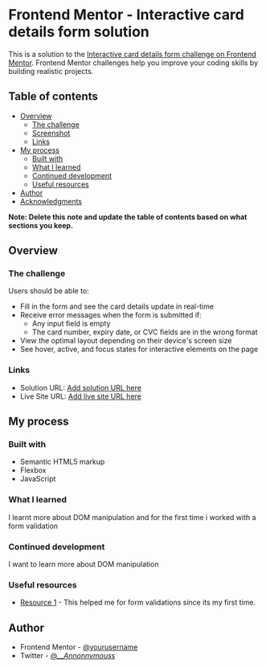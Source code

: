 # Frontend Mentor - Interactive card details form solution

This is a solution to the [Interactive card details form challenge on Frontend Mentor](https://www.frontendmentor.io/challenges/interactive-card-details-form-XpS8cKZDWw). Frontend Mentor challenges help you improve your coding skills by building realistic projects.

## Table of contents

- [Overview](#overview)
  - [The challenge](#the-challenge)
  - [Screenshot](#screenshot)
  - [Links](#links)
- [My process](#my-process)
  - [Built with](#built-with)
  - [What I learned](#what-i-learned)
  - [Continued development](#continued-development)
  - [Useful resources](#useful-resources)
- [Author](#author)
- [Acknowledgments](#acknowledgments)

**Note: Delete this note and update the table of contents based on what sections you keep.**

## Overview

### The challenge

Users should be able to:

- Fill in the form and see the card details update in real-time
- Receive error messages when the form is submitted if:
  - Any input field is empty
  - The card number, expiry date, or CVC fields are in the wrong format
- View the optimal layout depending on their device's screen size
- See hover, active, and focus states for interactive elements on the page

### Links

- Solution URL: [Add solution URL here](https://www.frontendmentor.io/solutions/interactive-card-details-CvDorq-s6Z)
- Live Site URL: [Add live site URL here](https://warm-lolly-b63b41.netlify.app)

## My process

### Built with

- Semantic HTML5 markup
- Flexbox
- JavaScript

### What I learned

I learnt more about DOM manipulation and for the first time i worked with a form validation

### Continued development

I want to learn more about DOM manipulation

### Useful resources

- [Resource 1](https://www.stackoverflow.com) - This helped me for form validations since its my first time.

## Author

- Frontend Mentor - [@yourusername](https://www.frontendmentor.io/profile/Olatoyan)
- Twitter - [@_\_\_Annonnymouss_](https://www.twitter.com/_Annonnymouss_)
